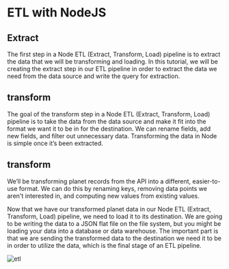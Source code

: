 # ETL with NodeJS

## Extract 

The first step in a Node ETL (Extract, Transform, Load) pipeline is to extract the data that we will be transforming and loading. In this tutorial, we will be creating the extract step in our ETL pipeline in order to extract the data we need from the data source and write the query for extraction.

## transform

The goal of the transform step in a Node ETL (Extract, Transform, Load) pipeline is to take the data from the data source and make it fit into the format we want it to be in for the destination. We can rename fields, add new fields, and filter out unnecessary data. Transforming the data in Node is simple once it’s been extracted.

##  transform

We’ll be transforming planet records from the  API into a different, easier-to-use format. We can do this by renaming keys, removing data points we aren't interested in, and computing new values from existing values.

Now that we have our transformed planet data in our Node ETL (Extract, Transform, Load) pipeline, we need to load it to its destination. We are going to be writing the data to a JSON flat file on the file system, but you might be loading your data into a database or data warehouse. The important part is that we are sending the transformed data to the destination we need it to be in order to utilize the data, which is the final stage of an ETL pipeline.


![etl](https://github.com/wal-wizard/ETL-with-NodeJS/assets/82295321/d9d928b3-408e-4fce-a2d6-aa30c0c3058b)




